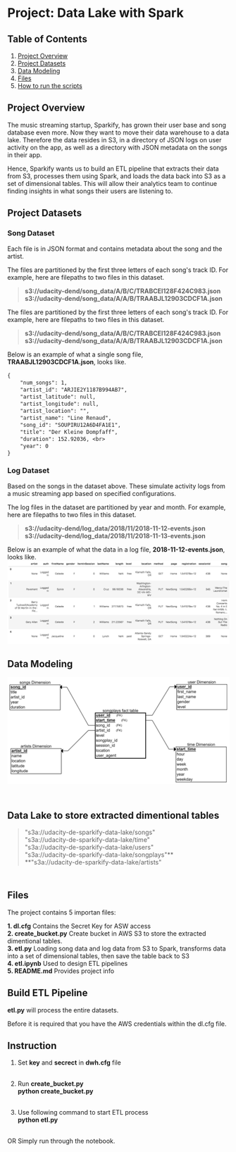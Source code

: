 # Project: Data Lake with Spark

## Table of Contents
1. [Project Overview](#project-overview)
2. [Project Datasets](#project-datasets)
3. [Data Modeling](#data-modeling)
4. [Files](#files)
5. [How to run the scripts](#how-to-run-the-scripts)


## Project Overview

<p>The music streaming startup, Sparkify, has grown their user base and song database even more. Now they want to move their data warehouse to a data lake. 
Therefore the data resides in S3, in a directory of JSON logs on user activity on the app, as well as a directory with JSON metadata on the songs in their app.</p>

<p>Hence, Sparkify wants us to build an ETL pipeline that extracts their data from S3, processes them using Spark, and loads the data back into S3 as a set of dimensional tables. This will allow their analytics team to continue finding insights in what songs their users are listening to.</p>


## Project Datasets

### Song Dataset

Each file is in JSON format and contains metadata about the song and the artist.

The files are partitioned by the first three letters of each song's track ID. For example, here are filepaths to two files in this dataset.

>**s3://udacity-dend/song_data/A/B/C/TRABCEI128F424C983.json**<br>
>**s3://udacity-dend/song_data/A/A/B/TRAABJL12903CDCF1A.json**

The files are partitioned by the first three letters of each song's track ID. For example, here are filepaths to two files in this dataset.

>**s3://udacity-dend/song_data/A/B/C/TRABCEI128F424C983.json**<br>
>**s3://udacity-dend/song_data/A/A/B/TRAABJL12903CDCF1A.json**

Below is an example of what a single song file, **TRAABJL12903CDCF1A.json**, looks like.<br>
```
{
    "num_songs": 1, 
    "artist_id": "ARJIE2Y1187B994AB7", 
    "artist_latitude": null, 
    "artist_longitude": null, 
    "artist_location": "", 
    "artist_name": "Line Renaud", 
    "song_id": "SOUPIRU12A6D4FA1E1", 
    "title": "Der Kleine Dompfaff", 
    "duration": 152.92036, <br>
    "year": 0    
}
```

### Log Dataset

Based on the songs in the dataset above. These simulate activity logs from a music streaming app based on specified configurations.

The log files in the dataset are partitioned by year and month. For example, here are filepaths to two files in this dataset.

>**s3://udacity-dend/log_data/2018/11/2018-11-12-events.json**<br>
>**s3://udacity-dend/log_data/2018/11/2018-11-13-events.json**

Below is an example of what the data in a log file, **2018-11-12-events.json**, looks like.
![Log data example!](./images/log-data.png)

## Data Modeling

![Star Schema for Song Play Analysis!](./images/star_schema.png "Star Schema for Analysis")

## <br>Data Lake to store extracted dimentional tables
>"s3a://udacity-de-sparkify-data-lake/songs" <br>
>"s3a://udacity-de-sparkify-data-lake/time" <br>
>"s3a://udacity-de-sparkify-data-lake/users" <br>
>"s3a://udacity-de-sparkify-data-lake/songplays"**<br>
>**"s3a://udacity-de-sparkify-data-lake/artists" <br>


## <br>Files

The project contains 5 importan files:

**1. dl.cfg**                    Contains the Secret Key for ASW access<br>
**2. create_bucket.py**          Create bucket in AWS S3 to store the extracted dimentional tables.<br>
**3. etl.py**                    Loading song data and log data from S3 to Spark, transforms data into a set of dimensional tables, then save the table back to S3 <br>
**4. etl.ipynb**                 Used to design ETL pipelines <br>
**5. README.md**                 Provides project info<br>


## Build ETL Pipeline

**etl.py** will process the entire datasets.

Before it is required that you have the AWS credentials within the dl.cfg file.

## Instruction

1. Set **key** and **secrect** in **dwh.cfg** file <br><br>

2. Run **create_bucket.py**<br>
    **python create_bucket.py** <br> <br>
    
3. Use following command to start ETL process <br>
    **python etl.py** <br> <br>

OR Simply run through the notebook. 
   
    


